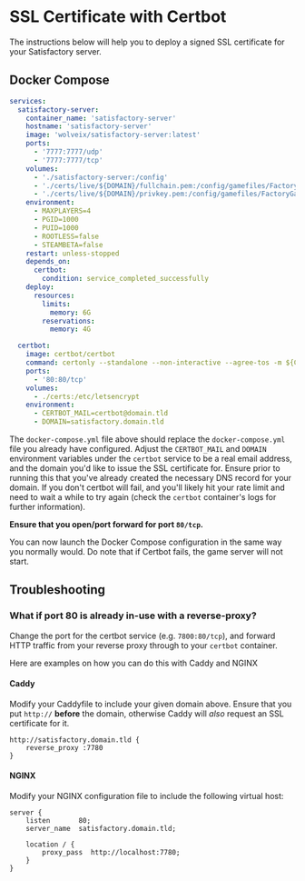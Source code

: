 # SSL Certificate with Certbot

The instructions below will help you to deploy a signed SSL certificate for your Satisfactory server.

## Docker Compose

```yaml
services:
  satisfactory-server:
    container_name: 'satisfactory-server'
    hostname: 'satisfactory-server'
    image: 'wolveix/satisfactory-server:latest'
    ports:
      - '7777:7777/udp'
      - '7777:7777/tcp'
    volumes:
      - './satisfactory-server:/config'
      - './certs/live/${DOMAIN}/fullchain.pem:/config/gamefiles/FactoryGame/Certificates/cert_chain.pem'
      - './certs/live/${DOMAIN}/privkey.pem:/config/gamefiles/FactoryGame/Certificates/private_key.pem'
    environment:
      - MAXPLAYERS=4
      - PGID=1000
      - PUID=1000
      - ROOTLESS=false
      - STEAMBETA=false
    restart: unless-stopped
    depends_on:
      certbot:
        condition: service_completed_successfully
    deploy:
      resources:
        limits:
          memory: 6G
        reservations:
          memory: 4G

  certbot:
    image: certbot/certbot
    command: certonly --standalone --non-interactive --agree-tos -m ${CERTBOT_MAIL} -d ${DOMAIN}
    ports:
      - '80:80/tcp'
    volumes:
      - ./certs:/etc/letsencrypt
    environment:
      - CERTBOT_MAIL=certbot@domain.tld
      - DOMAIN=satisfactory.domain.tld
```

The `docker-compose.yml` file above should replace the `docker-compose.yml` file you already have configured. Adjust the
`CERTBOT_MAIL` and `DOMAIN` environment variables under the `certbot` service to be a real email address, and the domain
you'd like to issue the SSL certificate for. Ensure prior to running this that you've already created the necessary DNS
record for your domain. If you don't certbot will fail, and you'll likely hit your rate limit and need to wait a while
to try again (check the `certbot` container's logs for further information).

**Ensure that you open/port forward for port `80/tcp`.**

You can now launch the Docker Compose configuration in the same way you normally would. Do note that if Certbot fails,
the game server will not start.

## Troubleshooting

### What if port 80 is already in-use with a reverse-proxy?

Change the port for the certbot service (e.g. `7800:80/tcp`), and forward HTTP traffic from your reverse proxy through
to your `certbot` container.

Here are examples on how you can do this with Caddy and NGINX

#### Caddy

Modify your Caddyfile to include your given domain above. Ensure that you put `http://` **before** the domain, otherwise
Caddy will _also_ request an SSL certificate for it.

```
http://satisfactory.domain.tld {
    reverse_proxy :7780
}
```


#### NGINX

Modify your NGINX configuration file to include the following virtual host:

```
server {
    listen       80;
    server_name  satisfactory.domain.tld;

    location / {
        proxy_pass  http://localhost:7780;
    }
}
```